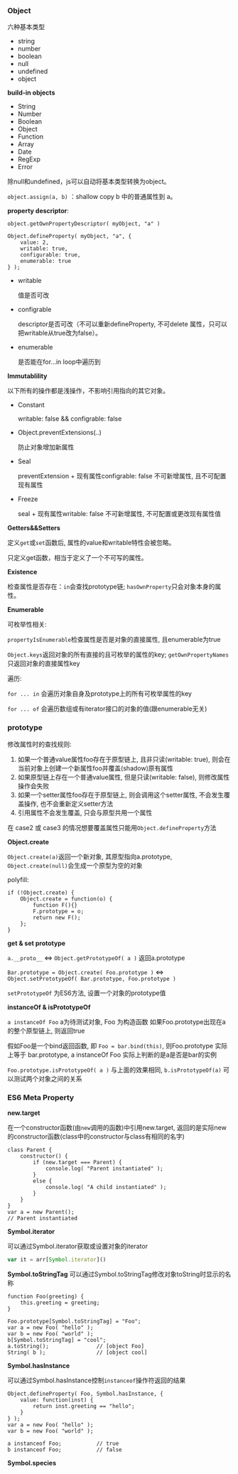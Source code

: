 ### Object

六种基本类型

- string
- number
- boolean
- null
- undefined
- object

**build-in objects**

- String
- Number
- Boolean
- Object
- Function
- Array
- Date
- RegExp
- Error

除null和undefined，js可以自动将基本类型转换为object。

`object.assign(a, b)` ：shallow copy b 中的普通属性到 a。

**property descriptor**:

`object.getOwnPropertyDescriptor( myObject, "a" )`

```
Object.defineProperty( myObject, "a", {
    value: 2,
    writable: true,
    configurable: true,
    enumerable: true
} );
```

- writable  

  值是否可改

- configrable 

  descriptor是否可改（不可以重新defineProperty, 不可delete 属性，只可以把writable从true改为false）。

- enumerable 

  是否能在for...in loop中遍历到
  

**Immutablility**

以下所有的操作都是浅操作，不影响引用指向的其它对象。

- Constant

    writable: false && configrable: false
  
- Object.preventExtensions(..)
    
    防止对象增加新属性
  
- Seal
    
    preventExtension + 现有属性configrable: false 不可新增属性, 且不可配置现有属性

- Freeze
    
    seal + 现有属性writable: false 不可新增属性, 不可配置或更改现有属性值


**Getters&&Setters**

定义`get`或`set`函数后, 属性的value和writable特性会被忽略。

只定义get函数，相当于定义了一个不可写的属性。

**Existence**

检查属性是否存在：`in`会查找prototype链; `hasOwnProperty`只会对象本身的属性。

**Enumerable**

可枚举性相关: 

`propertyIsEnumerable`检查属性是否是对象的直接属性, 且enumerable为true

`Object.keys`返回对象的所有直接的且可枚举的属性的key; `getOwnPropertyNames`只返回对象的直接属性key

遍历:

`for ... in` 会遍历对象自身及prototype上的所有可枚举属性的key

`for ... of` 会遍历数组或有iterator接口的对象的值(跟enumerable无关)

### prototype

修改属性时的查找规则:

1. 如果一个普通value属性foo存在于原型链上, 且非只读(writable: true), 则会在当前对象上创建一个新属性foo并覆盖(shadow)原有属性
2. 如果原型链上存在一个普通value属性, 但是只读(writable: false), 则修改属性操作会失败
3. 如果一个setter属性foo存在于原型链上, 则会调用这个setter属性, 不会发生覆盖操作, 也不会重新定义setter方法
4. 引用属性不会发生覆盖, 只会与原型共用一个属性

在 case2 或 case3 的情况想要覆盖属性只能用`Object.defineProperty`方法

**Object.create**

`Object.create(a)`返回一个新对象, 其原型指向a.prototype, `Object.create(null)`会生成一个原型为空的对象

polyfill:

```
if (!Object.create) {
	Object.create = function(o) {
		function F(){}
		F.prototype = o;
		return new F();
	};
}
```

**get & set prototype**

`a.__proto__` <=> `Object.getPrototypeOf( a )` 返回a.prototype

`Bar.prototype = Object.create( Foo.prototype )` <=> `Object.setPrototypeOf( Bar.prototype, Foo.prototype )`

`setPrototypeOf` 为ES6方法, 设置一个对象的prototype值

**instanceOf & isPrototypeOf**

`a instanceOf Foo` a为待测试对象, Foo 为构造函数 如果Foo.prototype出现在a的整个原型链上, 则返回true

假如Foo是一个bind返回函数, 即 `Foo = bar.bind(this)`, 则Foo.prototype 实际上等于 bar.prototype, a instanceOf Foo 实际上判断的是a是否是bar的实例

`Foo.prototype.isPrototypeOf( a )` 与上面的效果相同, `b.isPrototypeOf(a)` 可以测试两个对象之间的关系

### ES6 Meta Property

**new.target**

在一个constructor函数(由`new`调用的函数)中引用new.target, 返回的是实际new的constructor函数(class中的constructor与class有相同的名字)
```
class Parent {
	constructor() {
		if (new.target === Parent) {
			console.log( "Parent instantiated" );
		}
		else {
			console.log( "A child instantiated" );
		}
	}
}
var a = new Parent();
// Parent instantiated
```

**Symbol.iterator**

可以通过Symbol.iterator获取或设置对象的iterator
```javascript
var it = arr[Symbol.iterator]()
```

**Symbol.toStringTag**
可以通过Symbol.toStringTag修改对象toString时显示的名称
```
function Foo(greeting) {
	this.greeting = greeting;
}

Foo.prototype[Symbol.toStringTag] = "Foo";
var a = new Foo( "hello" );
var b = new Foo( "world" );
b[Symbol.toStringTag] = "cool";
a.toString();				// [object Foo]
String( b );				// [object cool]
```

**Symbol.hasInstance**

可以通过Symbol.hasInstance控制`instanceof`操作符返回的结果
```
Object.defineProperty( Foo, Symbol.hasInstance, {
	value: function(inst) {
		return inst.greeting == "hello";
	}
} );
var a = new Foo( "hello" );
var b = new Foo( "world" );

a instanceof Foo;			// true
b instanceof Foo;			// false
```

**Symbol.species**
